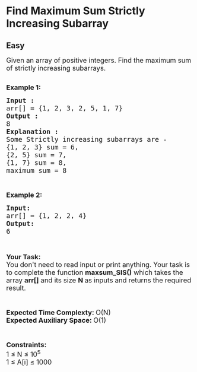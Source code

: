 # Find Maximum Sum Strictly Increasing Subarray
## Easy
<div class="problems_problem_content__Xm_eO"><p><span style="font-size:18px">Given an array of positive integers. Find the maximum sum of strictly increasing subarrays.</span><br>
&nbsp;</p>

<p><span style="font-size:18px"><strong>Example 1:</strong></span></p>

<pre><span style="font-size:18px"><strong>Input : </strong>
arr[] = {1, 2, 3, 2, 5, 1, 7}
<strong>Output : </strong>
8
<strong>Explanation :</strong>
Some Strictly increasing subarrays are -
{1, 2, 3} sum = 6,
{2, 5} sum = 7,
{1, 7} sum = 8,
maximum sum = 8</span></pre>

<p>&nbsp;</p>

<p><span style="font-size:18px"><strong>Example 2:</strong></span></p>

<pre><span style="font-size:18px"><strong>Input:</strong>
arr[] = {1, 2, 2, 4}
<strong>Output:</strong>
6</span>
</pre>

<p><br>
<br>
<span style="font-size:18px"><strong>Your Task:&nbsp;&nbsp;</strong><br>
You don't need to read input or print anything. Your task is to complete the function&nbsp;<strong>maxsum_SIS()</strong>&nbsp;which takes the array <strong>arr[]</strong> and its size <strong>N</strong><strong> </strong>as inputs and returns the required result.</span></p>

<p>&nbsp;</p>

<p><span style="font-size:18px"><strong>Expected Time Complexty: </strong>O(N)<br>
<strong>Expected Auxiliary Space: </strong>O(1)</span></p>

<p>&nbsp;</p>

<p><span style="font-size:18px"><strong>Constraints:</strong><br>
1 ≤ N ≤ 10<sup>5</sup><br>
1 ≤ A[i] ≤ 1000</span></p>
</div>